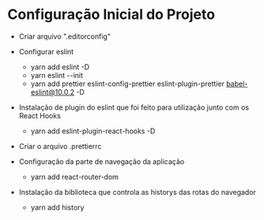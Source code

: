 # Configuração Inicial do Projeto

- Criar arquivo ".editorconfig"

- Configurar eslint

  - yarn add eslint -D
  - yarn eslint --init
  - yarn add prettier eslint-config-prettier eslint-plugin-prettier babel-eslint@10.0.2 -D

- Instalação de plugin do eslint que foi feito para utilização junto com os React Hooks

  - yarn add eslint-plugin-react-hooks -D

- Criar o arquivo .prettierrc

- Configuração da parte de navegação da aplicação

  - yarn add react-router-dom

- Instalação da biblioteca que controla as historys das rotas do navegador

  - yarn add history
